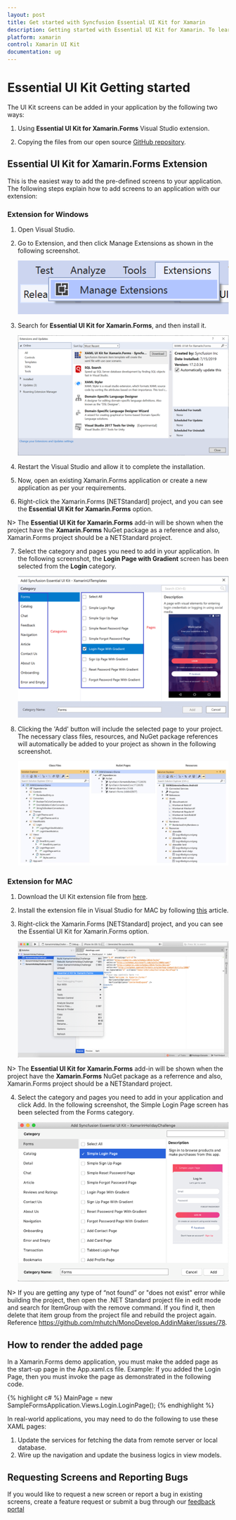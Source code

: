 ```yaml
---
layout: post
title: Get started with Syncfusion Essential UI Kit for Xamarin
description: Getting started with Essential UI Kit for Xamarin. To learn how to add and render the XAML templates for Xamarin.Forms apps using Visual Studio extension.
platform: xamarin
control: Xamarin UI Kit
documentation: ug
---
```


# Essential UI Kit Getting started

The UI Kit screens can be added in your application by the following two ways:

1. Using **Essential UI Kit for Xamarin.Forms** Visual Studio extension.

2. Copying the files from our open source [GitHub repository](https://github.com/syncfusion/essential-ui-kit-for-xamarin.forms).

## Essential UI Kit for Xamarin.Forms Extension

This is the easiest way to add the pre-defined screens to your application. The following steps explain how to add screens to an application with our extension: 

### Extension for Windows

1. Open Visual Studio.

2. Go to Extension, and then click Manage Extensions as shown in the following screenshot.

   ![Visual Studio Extensions](UI-Kit-images/VS_Extensions.png)

3. Search for **Essential UI Kit for Xamarin.Forms**, and then install it.

   ![Visual Studio Extensions and Updates](UI-Kit-images/Extension_Update.png)

4. Restart the Visual Studio and allow it to complete the installation. 

5. Now, open an existing Xamarin.Forms application or create a new application as per your requirements.
 
6. Right-click the Xamarin.Forms [NETStandard] project, and you can see the **Essential UI Kit for Xamarin.Forms** option.

N> The **Essential UI Kit for Xamarin.Forms** add-in will be shown when the project have the **Xamarin.Forms** NuGet package as a reference and also, Xamarin.Forms project should be a NETStandard project.

7. Select the category and pages you need to add in your application. In the following screenshot, the **Login Page with Gradient** screen has been selected from the **Login** category. 

   ![Visual Studio UIkit Category](UI-Kit-images/Essential_UIKit_Category.png)

8. Clicking the 'Add' button will include the selected page to your project. The necessary class files, resources, and NuGet package references will automatically be added to your project as shown in the following screenshot.

   ![Visual Studio Ui Kit nuget and files](UI-Kit-images/Kit_Nuget_Files.jpg)
   
### Extension for MAC

1.	Download the UI Kit extension file from [here](https://cdn.syncfusion.com/essential-ui-kit-for-xamarin.forms/Syncfusion.Xamarin.Mac.UIKit_2.5.0.0.mpack).

2.	Install the extension file in Visual Studio for MAC by following [this](https://www.syncfusion.com/kb/10877/how-to-install-extension-in-visual-studio-for-mac) article. 

3.	Right-click the Xamarin.Forms [NETStandard] project, and you can see the Essential UI Kit for Xamarin.Forms option.

	![Visual Studio UIkit Category](UI-Kit-images/MAC_Extension.png)

N> The **Essential UI Kit for Xamarin.Forms** add-in will be shown when the project have the **Xamarin.Forms** NuGet package as a referrence and also, Xamarin.Forms project should be a NETStandard project.

4.	Select the category and pages you need to add in your application and click Add. In the following screenshot, the Simple Login Page screen has been selected from the Forms category.
    
	![Visual Studio UIkit Category](UI-Kit-images/MAC_UIKit_Category.png)
	
N> If you are getting any type of “not found” or "does not exist" error while building the project, then open the .NET Standard project file in edit mode and search for ItemGroup with the remove command. If you find it, then delete that item group from the project file and rebuild the project again. Reference https://github.com/mhutch/MonoDevelop.AddinMaker/issues/78.	

## How to render the added page

In a Xamarin.Forms demo application, you must make the added page as the start-up page in the App.xaml.cs file. 
Example: If you added the Login Page, then you must invoke the page as demonstrated in the following code.

{% highlight c# %}
MainPage = new SampleFormsApplication.Views.Login.LoginPage();
{% endhighlight %} 

In real-world applications, you may need to do the following to use these XAML pages:
1. Update the services for fetching the data from remote server or local database.
2. Wire up the navigation and update the business logics in view models.

## Requesting Screens and Reporting Bugs

If you would like to request a new screen or report a bug in existing screens, create a feature request or submit a bug through our [feedback portal](https://www.syncfusion.com/feedback/xamarin-forms?control=ui-kit)